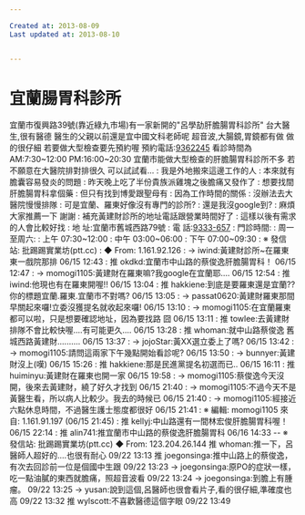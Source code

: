 ```yaml
---

Created at: 2013-08-09
Last updated at: 2013-08-10


---
```


# 宜蘭腸胃科診所


宜蘭市復興路39號(靠近綠九市場)有一家新開的"呂學劼肝膽腸胃科診所" 台大醫生,很有醫德 醫生的父親以前還是宜中國文科老師呢 超音波,大腸鏡,胃鏡都有做 做的很仔細 若要做大型檢查要先預約喔 預約電話:[9362245](tel:9362245) 看診時間為 AM:7:30~12:00 PM:16:00~20:30 宜蘭市能做大型檢查的肝膽腸胃科診所不多 若不願意在大醫院排對排很久 可以試試看... : 我是外地搬來這邊工作的人 : 本來就有膽囊容易發炎的問題 : 昨天晚上吃了半份貴族派雞塊之後膽痛又發作了 : 想要找間肝膽腸胃科拿個藥 : 但只有找到博愛跟聖母有 : 因為工作時間的關係 : 沒辦法去大醫院慢慢排隊 : 可是宜蘭、羅東好像沒有專門的診所? : 還是我沒google到? : 麻煩大家推薦一下 謝謝 : 補充黃建財診所的地址電話跟營業時間好了 : 這樣以後有需求的人會比較好找 : 地 址:宜蘭市舊城西路79號 : 電 話:[9333-657](tel:9333-657) : 門診時間: : 周一至周六: : 上午 07:30~12:00 : 中午 03:00~06:00 : 下午 07:00~09:30 : ※ 發信站: 批踢踢實業坊(ptt.cc) : ◆ From: 1.161.92.126 : → iwind:黃建財診所~在羅東東一戲院那排 06/15 12:43 : 推 okdkd:宜蘭市中山路的蔡俊逸肝膽腸胃科！ 06/15 12:47 : → momogi1105:黃建財在羅東嘛?我google在宜蘭耶.... 06/15 12:54 : 推 iwind:他現也有在羅東開喔!! 06/15 13:04 : 推 hakkiene:到底是要羅東還是宜蘭??你的標題宜蘭.羅東.宜蘭市不對嗎? 06/15 13:05 : → passat0620:黃建財羅東那間早關起來囉!立委沒獲提名就收起來囉! 06/15 13:10 : → momogi1105:在宜蘭羅東都可以啦，只是想要確認地址，因為要找路 囧 06/15 13:11 : 推 towlee:去黃建財排隊不會比較快喔....有可能更久.... 06/15 13:28 : 推 whoman:就中山路蔡俊逸 舊城西路黃建財.......... 06/15 13:37 : → jojoStar:黃XX選立委上了嗎? 06/15 13:42 : → momogi1105:請問這兩家下午幾點開始看診呢? 06/15 13:50 : → bunnyer:黃建財沒上(嘆) 06/15 15:26 : 推 hakkiene:那是民進黨提名初選而已.. 06/15 16:11 : 推 huiminyu:黃建財在羅東也開一家 06/15 19:58 : → momogi1105:蔡俊逸今天沒開，後來去黃建財，繞了好久才找到 06/15 21:40 : → momogi1105:不過今天不是黃醫生看，所以病人比較少。我去的時候已 06/15 21:40 : → momogi1105:經接近六點休息時間，不過醫生護士態度都很好 06/15 21:41 : ※ 編輯: momogi1105 來自: 1.161.91.197 (06/15 21:45) : 推 kellyj:中山路還有一間林宏俊肝膽腸胃科喔！ 06/15 22:14 : 推 alin741:推宜蘭市中山路的蔡俊逸肝膽腸胃科 06/16 14:33 \-- ※ 發信站: 批踢踢實業坊(ptt.cc) ◆ From: 123.204.26.144
推 whoman:推一下，呂醫師人超好的....也很有耐心 09/22 13:13
推 joegonsinga:推中山路上的蔡俊逸，有次去回診前一位是個國中生跟 09/22 13:23
→ joegonsinga:原PO的症狀一樣，吃一點油膩的東西就膽痛，照超音波看 09/22 13:24
→ joegonsinga:到膽上有腫瘤。 09/22 13:25
→ yusan:說到這個,呂醫師也很會看片子,看的很仔細,準確度也高 09/22 13:32
推 wylscott:不喜歡醫德這個字眼 09/22 13:49

